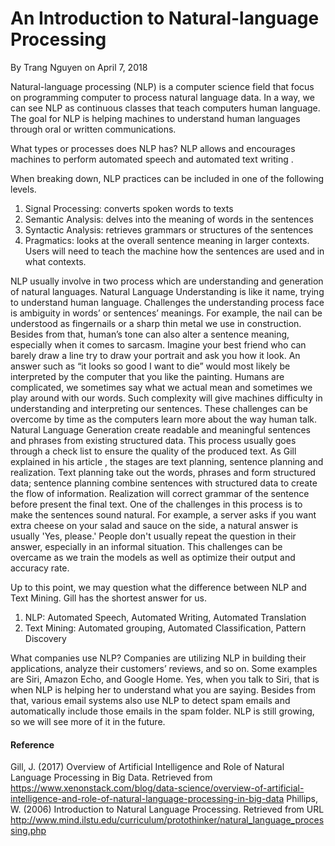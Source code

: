 # An Introduction to Natural-language Processing
By Trang Nguyen on April 7, 2018

Natural-language processing (NLP) is a computer science field that focus on programming computer to process natural language data. In a way, we can see NLP as continuous classes that teach computers human language. The goal for NLP is helping machines to understand human languages through oral or written communications. 

What types or processes does NLP has?
NLP allows and encourages machines to perform automated speech and automated text writing . 
  
When breaking down, NLP practices can be included in one of the following levels. 
1.	Signal Processing: converts spoken words to texts
2.	Semantic Analysis: delves into the meaning of words in the sentences
3.	Syntactic Analysis: retrieves grammars or structures of the sentences
4.	Pragmatics: looks at the overall sentence meaning in larger contexts. Users will need to teach the machine how the sentences are used and in what contexts. 

NLP usually involve in two process which are understanding and generation of natural languages. Natural Language Understanding is like it name, trying to understand human language. Challenges the understanding process face is ambiguity in words’ or sentences’ meanings. For example, the nail can be understood as fingernails or a sharp thin metal we use in construction. Besides from that, human’s tone can also alter a sentence meaning, especially when it comes to sarcasm. Imagine your best friend who can barely draw a line try to draw your portrait and ask you how it look. An answer such as “it looks so good I want to die” would most likely be interpreted by the computer that you like the painting. Humans are complicated, we sometimes say what we actual mean and sometimes we play around with our words. Such complexity will give machines difficulty in understanding and interpreting our sentences. These challenges can be overcome by time as the computers learn more about the way human talk. Natural Language Generation create readable and meaningful sentences and phrases from existing structured data. This process usually goes through a check list to ensure the quality of the produced text. As Gill explained in his article , the stages are text planning, sentence planning and realization. Text planning take out the words, phrases and form structured data; sentence planning combine sentences with structured data to create the flow of information. Realization will correct grammar of the sentence before present the final text. One of the challenges in this process is to make the sentences sound natural. For example, a server asks if you want extra cheese on your salad and sauce on the side, a natural answer is usually 'Yes, please.' People don't usually repeat the question in their answer, especially in an informal situation. This challenges can be overcame as we train the models as well as optimize their output and accuracy rate. 

Up to this point, we may question what the difference between NLP and Text Mining. Gill  has the shortest answer for us.
1. NLP: Automated Speech, Automated Writing, Automated Translation
2. Text Mining: Automated grouping, Automated Classification, Pattern Discovery

What companies use NLP?
Companies are utilizing NLP in building their applications, analyze their customers’ reviews, and so on. Some examples are Siri, Amazon Echo, and Google Home. Yes, when you talk to Siri, that is when NLP is helping her to understand what you are saying. Besides from that, various email systems also use NLP to detect spam emails and automatically include those emails in the spam folder. NLP is still growing, so we will see more of it in the future.


#### Reference
  Gill, J. (2017) Overview of Artificial Intelligence and Role of Natural Language Processing in Big Data. Retrieved from https://www.xenonstack.com/blog/data-science/overview-of-artificial-intelligence-and-role-of-natural-language-processing-in-big-data
  Phillips, W. (2006) Introduction to Natural Language Processing. Retrieved from URL  http://www.mind.ilstu.edu/curriculum/protothinker/natural_language_processing.php
